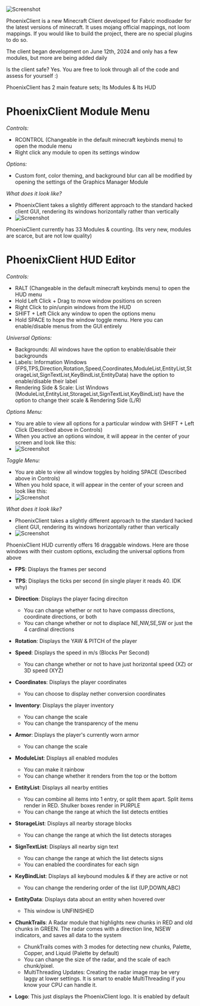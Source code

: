 ![Screenshot](pictures/Logo2New.png)

PhoenixClient is a new Minecraft Client developed for Fabric modloader for the latest versions of minecraft.
It uses mojang official mappings, not loom mappings. If you would like to build the project, there are no special plugins to do so.

The client began development on June 12th, 2024 and only has a few modules, but more are being added daily

Is the client safe? Yes. You are free to look through all of the code and assess for yourself :)

PhoenixClient has 2 main feature sets; Its Modules & Its HUD

# PhoenixClient Module Menu

*Controls:*
  - RCONTROL (Changeable in the default minecraft keybinds menu) to open the module menu
  - Right click any module to open its settings window

  *Options:*
  - Custom font, color theming, and background blur can all be modified by opening the settings of the Graphics Manager Module

  *What does it look like?*
  - PhoenixClient takes a slightly different approach to the standard hacked client GUI, rendering its windows horizontally rather than vertically
  - ![Screenshot](pictures/windows/modulemenu.jpg)

  PhoenixClient currently has 33 Modules & counting. (Its very new, modules are scarce, but are not low quality)

# PhoenixClient HUD Editor

*Controls:*
  - RALT (Changeable in the default minecraft keybinds menu) to open the HUD menu
  - Hold Left Click + Drag to move window positions on screen
  - Right Click to pin/unpin windows from the HUD
  - SHIFT + Left Click any window to open the options menu
  - Hold SPACE to hope the window toggle menu. Here you can enable/disable menus from the GUI entirely
    
  *Universal Options:*
  - Backgrounds: All windows have the option to enable/disable their backgrounds
  - Labels: Information Windows (FPS,TPS,Direction,Rotation,Speed,Coordinates,ModuleList,EntityList,StorageList,SignTextList,KeyBindList,EntityData) have the option to enable/disable their label
  - Rendering Side & Scale: List Windows (ModuleList,EntityList,StorageList,SignTextList,KeyBindList) have the option to change their scale & Rendering Side (L/R)

  *Options Menu:*
  - You are able to view all options for a particular window with SHIFT + Left Click (Described above in Controls)
  - When you active an options window, it will appear in the center of your screen and look like this:
  - ![Screenshot](pictures/windows/optionsmenu.jpg)

  *Toggle Menu:*
  - You are able to view all window toggles by holding SPACE (Described above in Controls)
  - When you hold space, it will appear in the center of your screen and look like this:
  - ![Screenshot](pictures/windows/hudtogglemenu.jpg)

  *What does it look like?*
  - PhoenixClient takes a slightly different approach to the standard hacked client GUI, rendering its windows horizontally rather than vertically
  - ![Screenshot](pictures/windows/hudmenu.jpg)


  PhoenixClient HUD currently offers 16 draggable windows. Here are those windows with their custom options, excluding the universal options from above
  - **FPS**: Displays the frames per second
  - **TPS**: Displays the ticks per second (in single player it reads 40. IDK why)
  - **Direction**: Displays the player facing direciton
    - You can change whether or not to have compasss directions, coordinate directions, or both
    - You can change whether or not to displace NE,NW,SE,SW or just the 4 cardinal directions
  - **Rotation**: Displays the YAW & PITCH of the player
  - **Speed**: Displays the speed in m/s (Blocks Per Second)
    - You can change whether or not to have just horizontal speed (XZ) or 3D speed (XYZ)
  - **Coordinates**: Displays the player coordinates
    - You can choose to display nether conversion coordinates
  - **Inventory**: Displays the player inventory
    - You can change the scale
    - You can change the transparency of the menu
  - **Armor**: Displays the player's currently worn armor
    - You can change the scale
  - **ModuleList**: Displays all enabled modules
    - You can make it rainbow
    - You can change whether it renders from the top or the bottom
  - **EntityList**: Displays all nearby entities
    - You can combine all items into 1 entry, or split them apart. Split items render in RED. Shulker boxes render in PURPLE
    - You can change the range at which the list detects entities
  - **StorageList**: Displays all nearby storage blocks
    - You can change the range at which the list detects storages
  - **SignTextList**: Displays all nearby sign text
    - You can change the range at which the list detects signs
    - You can enabled the coordinates for each sign
  - **KeyBindList**: Displays all keybound modules & if they are active or not
    - You can change the rendering order of the list (UP,DOWN,ABC)
  - **EntityData**: Displays data about an entity when hovered over
    - This window is UNFINISHED
  - **ChunkTrails**: A Radar module that highlights new chunks in RED and old chunks in GREEN. The radar comes with a direction line, NSEW indicators, and saves all data to the system
    - ChunkTrails comes with 3 modes for detecting new chunks, Palette, Copper, and Liquid (Palette by default)
    - You can change the size of the radar, and the scale of each chunk/pixel.
    - MultiThreading Updates: Creating the radar image may be very laggy at lower settings. It is smart to enable MultiThreading if you know your CPU can handle it.

  - **Logo**: This just displays the PhoenixClient logo. It is enabled by default
